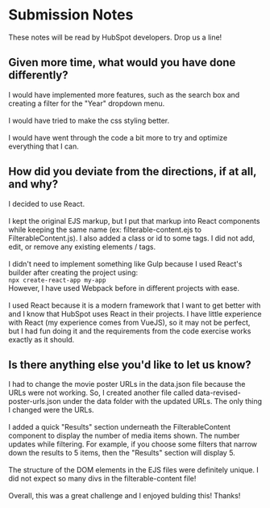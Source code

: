 # Submission Notes

These notes will be read by HubSpot developers. Drop us a line!

## Given more time, what would you have done differently?

I would have implemented more features, such as the search box and creating a filter for the "Year" dropdown menu.
<br><br>
I would have tried to make the css styling better.
<br><br>
I would have went through the code a bit more to try and optimize everything that I can.

## How did you deviate from the directions, if at all, and why?

I decided to use React.
<br><br>
I kept the original EJS markup, but I put that markup into React components while keeping the same name (ex: filterable-content.ejs to FilterableContent.js). I also added a class or id to some tags. I did not add, edit, or remove any existing elements / tags.
<br><br>
I didn't need to implement something like Gulp because I used React's builder after creating the project using:
<br>
`npx create-react-app my-app`
<br>
However, I have used Webpack before in different projects with ease.
<br><br>
I used React because it is a modern framework that I want to get better with and I know that HubSpot uses React in their projects.
I have little experience with React (my experience comes from VueJS), so it may not be perfect, but I had fun doing it and the requirements from the code exercise works exactly as it should.

## Is there anything else you'd like to let us know?

I had to change the movie poster URLs in the data.json file because the URLs were not working. So, I created another file called data-revised-poster-urls.json under the data folder with the updated URLs. The only thing I changed were the URLs.
<br><br>
I added a quick "Results" section underneath the FilterableContent component to display the number of media items shown. The number updates while filtering. For example, if you choose some filters that narrow down the results to 5 items, then the "Results" section will display 5.
<br><br>
The structure of the DOM elements in the EJS files were definitely unique.  I did not expect so many divs in the filterable-content file!
<br><br>
Overall, this was a great challenge and I enjoyed bulding this! Thanks!
